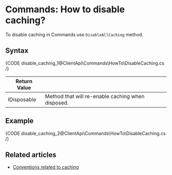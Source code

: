 # Commands: How to disable caching?

To disable caching in Commands use `DisableAllCaching` method.

## Syntax

{CODE disable_caching_1@ClientApi\Commands\HowTo\DisableCaching.cs /}

| Return Value | |
| ------------- | ----- |
| IDisposable | Method that will re-enable caching when disposed. |

## Example

{CODE disable_caching_2@ClientApi\Commands\HowTo\DisableCaching.cs /}

## Related articles

- [Conventions related to caching](../../configuration/conventions/caching)  
